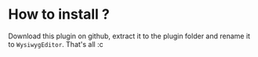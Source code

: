 # How to install ?
Download this plugin on github, extract it to the plugin folder and rename it to `WysiwygEditor`. That's all :c
